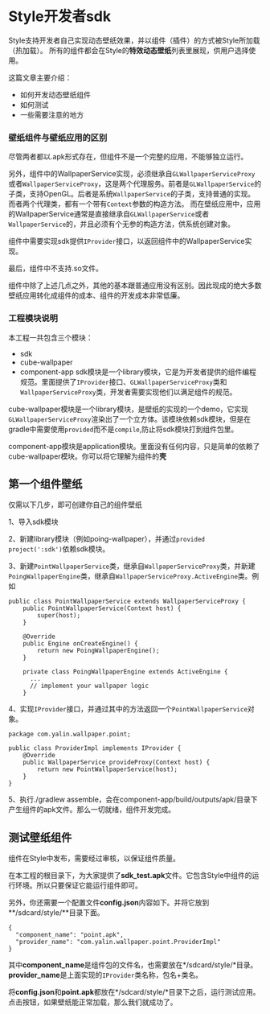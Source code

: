 # Style开发者sdk
Style支持开发者自己实现动态壁纸效果，并以组件（插件）的方式被Style所加载（热加载）。
所有的组件都会在Style的**特效动态壁纸**列表里展现，供用户选择使用。

这篇文章主要介绍：
* 如何开发动态壁纸组件
* 如何测试
* 一些需要注意的地方

### 壁纸组件与壁纸应用的区别
尽管两者都以.apk形式存在，但组件不是一个完整的应用，不能够独立运行。

另外，组件中的WallpaperService实现，必须继承自`GLWallpaperServiceProxy`或者`WallpaperServiceProxy`，这是两个代理服务。前者是`GLWallpaperService`的子类，支持OpenGL。后者是系统`WallpaperService`的子类，支持普通的实现。而者两个代理类，都有一个带有`Context`参数的构造方法。
而在壁纸应用中，应用的WallpaperService通常是直接继承自`GLWallpaperService`或者`WallpaperService`的，并且必须有个无参的构造方法，供系统创建对象。

组件中需要实现sdk提供`IProvider`接口，以返回组件中的WallpaperService实现。

最后，组件中不支持.so文件。

组件中除了上述几点之外，其他的基本跟普通应用没有区别。因此现成的绝大多数壁纸应用转化成组件的成本、组件的开发成本非常低廉。

### 工程模块说明
本工程一共包含三个模块：
* sdk
* cube-wallpaper
* component-app
sdk模块是一个library模块，它是为开发者提供的组件编程规范。里面提供了`IProvider`接口、`GLWallpaperServiceProxy`类和`WallpaperServiceProxy`类，开发者需要实现他们以满足组件的规范。

cube-wallpaper模块是一个library模块，是壁纸的实现的一个demo，它实现`GLWallpaperServiceProxy`渲染出了一个立方体。该模块依赖sdk模块，但是在gradle中需要使用`provided`而不是`compile`,防止将sdk模块打到组件包里。

component-app模块是application模块。里面没有任何内容，只是简单的依赖了cube-wallpaper模块。你可以将它理解为组件的**壳**

## 第一个组件壁纸
仅需以下几步，即可创建你自己的组件壁纸

1、导入sdk模块

2、新建library模块（例如poing-wallpaper），并通过`provided project(':sdk')`依赖sdk模块。

3、新建`PointWallpaperService`类，继承自`WallpaperServiceProxy`类，并新建`PoingWallpaperEngine`类，继承自`WallpaperServiceProxy.ActiveEngine`类。例如
```
public class PointWallpaperService extends WallpaperServiceProxy {
    public PointWallpaperService(Context host) {
        super(host);
    }

    @Override
    public Engine onCreateEngine() {
        return new PoingWallpaperEngine();
    }

    private class PoingWallpaperEngine extends ActiveEngine {
      ...
      // implement your wallpaper logic
    }
```

4、实现`IProvider`接口，并通过其中的方法返回一个`PointWallpaperService`对象。
```
package com.yalin.wallpaper.point;

public class ProviderImpl implements IProvider {
    @Override
    public WallpaperService provideProxy(Context host) {
        return new PointWallpaperService(host);
    }
}
```

5、执行./gradlew assemble，会在component-app/build/outputs/apk/目录下产生组件的apk文件。那么一切就绪，组件开发完成。

## 测试壁纸组件
组件在Style中发布，需要经过审核，以保证组件质量。

在本工程的根目录下，为大家提供了**sdk_test.apk**文件。它包含Style中组件的运行环境。所以只要保证它能运行组件即可。

另外，你还需要一个配置文件**config.json**内容如下。并将它放到**/sdcard/style/**目录下面。
```
{
  "component_name": "point.apk",
  "provider_name": "com.yalin.wallpaper.point.ProviderImpl"
}
```
其中**component_name**是组件包的文件名，也需要放在*/sdcard/style/*目录。**provider_name**是上面实现的`IProvider`类名称，包名+类名。

将**config.json**和**point.apk**都放在*/sdcard/style/*目录下之后，运行测试应用。点击按钮，如果壁纸能正常加载，那么我们就成功了。
